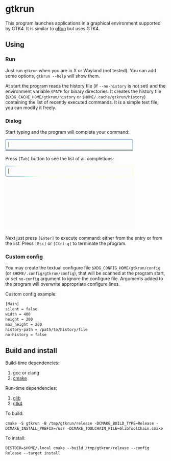 # gtkrun
This program launches applications in a graphical environment supported by GTK4. It is similar to [gRun](https://github.com/lrgc/grun) but uses GTK4.

## Using
### Run
Just run `gtkrun` when you are in X or Wayland (not tested). You can add some options, `gtkrun --help` will show them.

At start the program reads the history file (if `--no-history` is not set) and the environment variable `$PATH` for binary directories. It creates the history file (`$XDG_CACHE_HOME/gtkrun/history` or `$HOME/.cache/gtkrun/history`) containing the list of recently executed commands. It is a simple text file, you can modify it freely.

### Dialog
Start typing and the program will complete your command:

![entry completition](readme.d/entry_completion.gif)

Press `[Tab]` button to see the list of all completions:

![list_view completition](readme.d/list_view_completion.gif)

Next just press `[Enter]` to execute command: either from the entry or from the list.
Press `[Esc]` or `[Ctrl-q]` to terminate the program.

### Custom config
You may create the textual configure file `$XDG_CONFIG_HOME/gtkrun/config` (or `$HOME/.config/gtkrun/config`), that will be scanned at the program start, or set `no-config` argument to ignore the configure file. Arguments added to the program will overwrite appropriate configure lines.

Custom config example:

	[Main]
	silent = false
	width = 400
	height = 200
	max_height = 200
	history-path = /path/to/history/file
	no-history = false

## Build and install

Build-time dependencies:

1. gcc or clang
2. [cmake](https://gitlab.kitware.com/cmake/cmake)

Run-time dependencies:

1. [glib](https://gitlab.gnome.org/GNOME/glib)
2. [gtk4](https://gitlab.gnome.org/GNOME/gtk)


To build:

```
cmake -S gtkrun -B /tmp/gtkrun/release -DCMAKE_BUILD_TYPE=Release -DCMAKE_INSTALL_PREFIX=/usr -DCMAKE_TOOLCHAIN_FILE=GlibToolChain.cmake
```

To install:

```
DESTDIR=$HOME/.local cmake --build /tmp/gtkrun/release --config Release --target install
```
